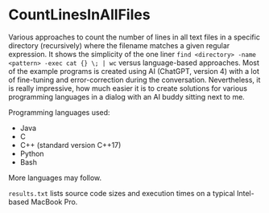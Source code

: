 # CountLinesInAllFiles
Various approaches to count the number of lines in all text files in a specific directory (recursively) where the filename matches a given regular expression.
It shows the simplicity of the one liner `find <directory> -name <pattern> -exec cat {} \; | wc` versus language-based approaches. Most of the example programs is created
using AI (ChatGPT, version 4) with a lot of fine-tuning and error-correction during the conversation. Nevertheless, it is really impressive, how much easier it is to create
solutions for various programming languages in a dialog with an AI buddy sitting next to me.

Programming languages used:

- Java
- C
- C++ (standard version C++17)
- Python
- Bash

More languages may follow.

`results.txt` lists source code sizes and execution times on a typical Intel-based MacBook Pro.
